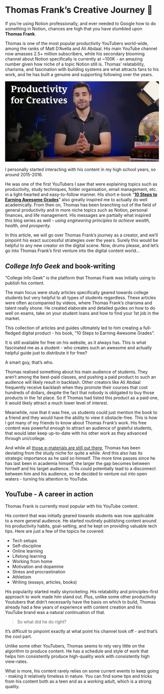 # Thomas Frank’s Creative Journey 🔭

If you’re using Notion professionally, and ever needed to Google how to do something in Notion, chances are high that you have stumbled upon **Thomas Frank**.

Thomas is one of the most popular productivity YouTubers world-wide, among the ranks of Matt D’Avella and Ali Abdaal. His main YouTube channel now amasses 2.5+ million subscribers, while his secondary blooming channel about Notion specifically is currently at ~100K - an amazing number given how niche of a topic Notion still is.
Thomas’ relatability, charisma, and fascination with building systems are what attracts fans to his work, and he has built a genuine and supporting following over the years.

![Thomas Frank's Creative Journey](../../resources/images/blog/thomas-frank/thomas-frank-1.webp)

I personally started interacting with his content in my high school years, so around 2015-2016.

He was one of the first YouTubers I saw that were explaining topics such as productivity, study techniques, folder organisation, email management, etc. in a light-hearted and easy-to-follow manner. His short e-book “**[10 Steps to Earning Awesome Grades](https://collegeinfogeek.com/)**” also greatly inspired me to actually do well academically. From then on, Thomas has been branching out of the field of general productivity and in more niche topics such as Notion, personal finances, and life management. His messages are partially what inspired this blog series as well - *using engineering principles to achieve wealth, health, and prosperity*.

In this article, we will go over Thomas Frank’s journey as a creator, and we’ll pinpoint his exact successful strategies over the years. Surely this would be helpful to any new creator on the digital scene. Now, drums please, and let’s go into Thomas Frank’s first venture into the digital content world…

## *College Info Geek* and book-writing

“College Info Geek” is the platform that Thomas Frank  was initially using to publish his content.

The main focus were study articles specifically geared towards college students but very helpful to all types of students regardless. These articles were often accompanied by videos, where Thomas Frank’s charisma and talent really shone. He created elaborate and detailed guides on how to do well on exams, take on your student loans and how to find your 1st job in the market.  

This collection of articles and guides ultimately led to him creating a full-fledged digital product - his book, “10 Steps to Earning Awesome Grades”.

It is still available for free on his website, as it always has. This is what fascinated me as a student - who creates such an awesome and actually helpful guide just to distribute it for free?

A smart guy, that’s who.

Thomas realised something about his main audience of students. They aren’t among the best-paid classes, and pushing a paid product to such an audience will likely result in backlash. Other creators like Ali Abdaal frequently receive backlash when they promote their courses that cost hundreds of dollars, despite the fact that nobody is obligated to buy those products in the 1st place. So if Thomas had listed this product as a paid one, it would likely attract a much lower level of interest.

Meanwhile, now that it was free, us students could just mention the book to a friend and they would have the ability to view it obstacle-free. This is how I got many of my friends to know about Thomas Frank’s work. His free content was powerful enough to attract an audience of grateful students, that would later keep up-to-date with his other work as they advanced through uni/college.

And while all [those e-materials are still out there](https://collegeinfogeek.com/start/), Thomas has been deviating from the study niche for quite a while. And this also has its strategic importance as he said so himself. The more time passes since he has last been in academia himself, the larger the gap becomes between himself and his target audience. This could potentially lead to a disconnect between him and his audience, so he decided to venture out into open waters - turning his attention to YouTube.

## YouTube - A career in action

Thomas Frank is currently most popular with his YouTube content.

His content that was initially geared towards students was now applicable to a more general audience. He started routinely publishing content around his productivity habits, goal-setting, and he kept on providing valuable tech tips. Here are just a few of the topics he covered:

- Tech setups
- Self-discipline
- Online learning
- Lifelong learning
- Working from home
- Motivation and dopamine
- Stress and procrastination
- Athletism
- Writing (essays, articles, books)

His popularity started really skyrocketing. His relatability and principles-first approach to work made him stand out. Plus, unlike some other productivity Youtubers that didn’t necessarily have the basis on which to build, Thomas already had a few years of experience with content creation and his YouTube brand was a natural continuation of that.

> So what did he do right?

It’s difficult to pinpoint exactly at what point his channel took off - and that’s the cool part.

Unlike some other YouTubers, Thomas seems to rely very little on the algorithm to produce content. He has a schedule and style of work that helps him consistently produce high-quality work with consistently high view-rates.

What is more, his content rarely relies on some current events to keep going - making it relatively timeless in nature. You can find some tips and tricks from his content both as a teen and as a working adult, which is a strong quality.
